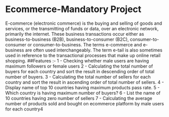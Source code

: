 # Ecommerce-Mandatory Project
E-commerce (electronic commerce) is the buying and selling of goods and services, or the transmitting of funds or data, over an electronic network, primarily the internet. These business transactions occur either as business-to-business (B2B), business-to-consumer (B2C), consumer-to-consumer or consumer-to-business. The terms e-commerce and e-business are often used interchangeably. The term e-tail is also sometimes used in reference to the transactional processes that make up online retail shopping.
##Features :-
1 - Checking whether male users are having maximum followers or female users
2 - Calculating the total number of buyers for each country and sort the result in descending order of total number of buyers.
3 - Calculating the total number of sellers for each country and sort the result in ascending order of total number of sellers.
4 - Display name of top 10 countries having maximum products pass rate.
5 - Which country is having maximum number of buyers?
6 - List the name of 10 countries having zero number of sellers
7 - Calculating the average number of products sold and bought on ecommerce platform by male users for each country4
